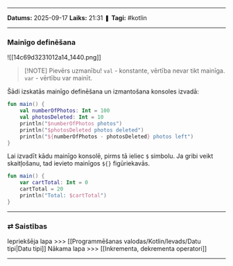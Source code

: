 ___

**Datums:** 2025-09-17
**Laiks:** 21:31
❚ **Tagi:** #kotlin 

---
### Mainīgo definēšana

![[14c69d3231012a14_1440.png]]


> [!NOTE] Pievērs uzmanību!
> `val` - konstante, vērtība nevar tikt mainīga.
> `var` - vērtību var mainīt.


Šādi izskatās mainīgo definēšana un izmantošana konsoles izvadā:

```kotlin
fun main() {
    val numberOfPhotos: Int = 100
    val photosDeleted: Int = 10
    println("$numberOfPhotos photos")
    println("$photosDeleted photos deleted")
    println("${numberOfPhotos - photosDeleted} photos left")
}
```

Lai izvadīt kādu mainīgo konsolē, pirms tā ieliec `$` simbolu. Ja gribi veikt skaitļošanu, tad ievieto mainīgos `${}` figūriekavās.

```kotlin
fun main() {
    var cartTotal: Int = 0
    cartTotal = 20
    println("Total: $cartTotal")
}
```

---
### ⇄ Saistības

Iepriekšēja lapa >>> [[Programmēšanas valodas/Kotlin/Ievads/Datu tipi|Datu tipi]]
Nākama lapa >>> [[Inkrementa, dekrementa operatori]]

---